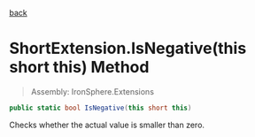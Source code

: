 ﻿

[back](/IronSphere.Extensions/types/ShortExtension)

# ShortExtension.IsNegative(this short this) Method

> Assembly: IronSphere.Extensions

```csharp
public static bool IsNegative(this short this)
```

Checks whether the actual value is smaller than zero.

 
